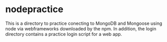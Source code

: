 # nodepractice

This is a directory to practice conecting to MongoDB and Mongoose using node via webframeworks downloaded by the npm. In addition, the login directory contains a practice login script for a web app.
